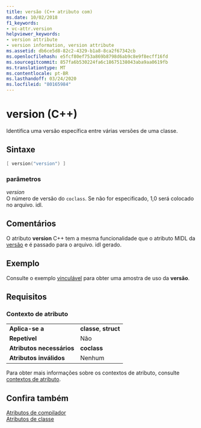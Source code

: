 ```yaml
---
title: versão (C++ atributo com)
ms.date: 10/02/2018
f1_keywords:
- vc-attr.version
helpviewer_keywords:
- version attribute
- version information, version attribute
ms.assetid: db6ce5d8-82c2-4329-b1a8-8ca2f67342cb
ms.openlocfilehash: e5fcf80ef753a869b8798d6ab9c8e9f8ecff16fd
ms.sourcegitcommit: 857fa6b530224fa6c18675138043aba9aa0619fb
ms.translationtype: MT
ms.contentlocale: pt-BR
ms.lasthandoff: 03/24/2020
ms.locfileid: "80165984"
---
```

# <a name="version-c"></a>version (C++)

Identifica uma versão específica entre várias versões de uma classe.

## <a name="syntax"></a>Sintaxe

```cpp
[ version("version") ]
```

### <a name="parameters"></a>parâmetros

*version*<br/>
O número de versão do `coclass`. Se não for especificado, 1,0 será colocado no arquivo. idl.

## <a name="remarks"></a>Comentários

O atributo **version** C++ tem a mesma funcionalidade que o atributo MIDL da [versão](/windows/win32/Midl/version) e é passado para o arquivo. idl gerado.

## <a name="example"></a>Exemplo

Consulte o exemplo [vinculável](bindable.md) para obter uma amostra de uso da **versão**.

## <a name="requirements"></a>Requisitos

### <a name="attribute-context"></a>Contexto de atributo

|||
|-|-|
|**Aplica-se a**|**classe**, **struct**|
|**Repetível**|Não|
|**Atributos necessários**|**coclass**|
|**Atributos inválidos**|Nenhum|

Para obter mais informações sobre os contextos de atributo, consulte [contextos de atributo](cpp-attributes-com-net.md#contexts).

## <a name="see-also"></a>Confira também

[Atributos de compilador](compiler-attributes.md)<br/>
[Atributos de classe](class-attributes.md)
